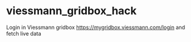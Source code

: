 # viessmann_gridbox_hack
Login in Viessmann gridbox https://mygridbox.viessmann.com/login and fetch live data
